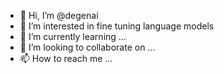 - 👋 Hi, I’m @degenai
- 👀 I’m interested in fine tuning language models
- 🌱 I’m currently learning ...
- 💞️ I’m looking to collaborate on ...
- 📫 How to reach me ...

<!---
degenai/degenai is a ✨ special ✨ repository because its `README.md` (this file) appears on your GitHub profile.
You can click the Preview link to take a look at your changes.
--->
